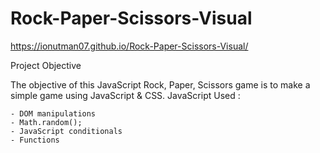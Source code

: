 # Rock-Paper-Scissors-Visual
https://ionutman07.github.io/Rock-Paper-Scissors-Visual/

Project Objective

The objective of this JavaScript Rock, Paper, Scissors game is to make a simple game using JavaScript & CSS.
JavaScript Used :

    - DOM manipulations
    - Math.random();
    - JavaScript conditionals
    - Functions
